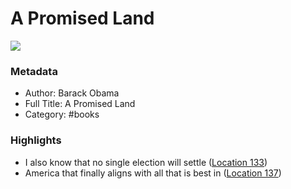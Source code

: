 # A Promised Land

![](https://m.media-amazon.com/images/I/91D5xAOAVjL._SY160.jpg)

### Metadata

- Author: Barack Obama
- Full Title: A Promised Land
- Category: #books

### Highlights

- I also know that no single election will settle ([Location 133](https://readwise.io/to_kindle?action=open&asin=B08GJZFBYV&location=133))
- America that finally aligns with all that is best in ([Location 137](https://readwise.io/to_kindle?action=open&asin=B08GJZFBYV&location=137))
